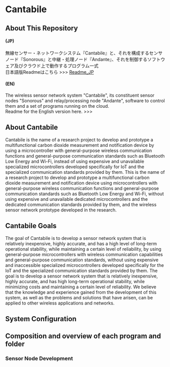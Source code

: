 # Cantabile
## About This Repository
#### (JP)
無線センサー・ネットワークシステム『Cantabile』と、それを構成するセンサノード『Sonorous』と中継・処理ノード『Andante』、それを制御するソフトウェア及びクラウド上で動作するプログラム一式<br>
日本語版Readmeはこちら >>> [Readme_JP](README.md)
#### (EN)
The wireless sensor network system "Cantabile", its constituent sensor nodes "Sonorous" and relay/processing node "Andante", software to control them and a set of programs running on the cloud.<br>
Readme for the English version here. >>>
## About Cantabile
Cantabile is the name of a research project to develop and prototype a multifunctional carbon dioxide measurement and notification device by using a microcontroller with general-purpose wireless communication functions and general-purpose communication standards such as Bluetooth Low Energy and Wi-Fi, instead of using expensive and unavailable specialized microcontrollers developed specifically for IoT and the specialized communication standards provided by them. This is the name of a research project to develop and prototype a multifunctional carbon dioxide measurement and notification device using microcontrollers with general-purpose wireless communication functions and general-purpose communication standards such as Bluetooth Low Energy and Wi-Fi, without using expensive and unavailable dedicated microcontrollers and the dedicated communication standards provided by them, and the wireless sensor network prototype developed in the research.
## Cantabile Goals
The goal of Cantabile is to develop a sensor network system that is relatively inexpensive, highly accurate, and has a high level of long-term operational stability, while maintaining a certain level of reliability, by using general-purpose microcontrollers with wireless communication capabilities and general-purpose communication standards, without using expensive and inaccessible specialized microcontrollers developed specifically for the IoT and the specialized communication standards provided by them. The goal is to develop a sensor network system that is relatively inexpensive, highly accurate, and has high long-term operational stability, while minimizing costs and maintaining a certain level of reliability. We believe that the knowledge and experience gained from the development of this system, as well as the problems and solutions that have arisen, can be applied to other wireless applications and networks.
## System Configuration


## Composition and overview of each program and folder
### Sensor Node Development
